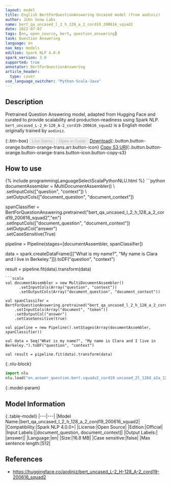 ```yaml
---
layout: model
title: English BertForQuestionAnswering Uncased model (from aodiniz)
author: John Snow Labs
name: bert_qa_uncased_l_2_h_128_a_2_cord19_200616_squad2
date: 2022-07-07
tags: [en, open_source, bert, question_answering]
task: Question Answering
language: en
nav_key: models
edition: Spark NLP 4.0.0
spark_version: 3.0
supported: true
annotator: BertForQuestionAnswering
article_header:
  type: cover
use_language_switcher: "Python-Scala-Java"
---
```


## Description

Pretrained Question Answering model, adapted from Hugging Face and curated to provide scalability and production-readiness using Spark NLP. `bert_uncased_L-2_H-128_A-2_cord19-200616_squad2` is a English model originally trained by `aodiniz`.

{:.btn-box}
<button class="button button-orange" disabled>Live Demo</button>
<button class="button button-orange" disabled>Open in Colab</button>
[Download](https://s3.amazonaws.com/auxdata.johnsnowlabs.com/public/models/bert_qa_uncased_l_2_h_128_a_2_cord19_200616_squad2_en_4.0.0_3.0_1657188875648.zip){:.button.button-orange.button-orange-trans.arr.button-icon}
[Copy S3 URI](s3://auxdata.johnsnowlabs.com/public/models/bert_qa_uncased_l_2_h_128_a_2_cord19_200616_squad2_en_4.0.0_3.0_1657188875648.zip){:.button.button-orange.button-orange-trans.button-icon.button-copy-s3}

## How to use



<div class="tabs-box" markdown="1">
{% include programmingLanguageSelectScalaPythonNLU.html %}
```python
documentAssembler = MultiDocumentAssembler() \
    .setInputCols(["question", "context"]) \
    .setOutputCols(["document_question", "document_context"])

spanClassifier = BertForQuestionAnswering.pretrained("bert_qa_uncased_l_2_h_128_a_2_cord19_200616_squad2","en") \
    .setInputCols(["document_question", "document_context"]) \
    .setOutputCol("answer")\
    .setCaseSensitive(True)
    
pipeline = Pipeline(stages=[documentAssembler, spanClassifier])

data = spark.createDataFrame([["What is my name?", "My name is Clara and I live in Berkeley."]]).toDF("question", "context")

result = pipeline.fit(data).transform(data)
```
```scala
val documentAssembler = new MultiDocumentAssembler() 
      .setInputCols(Array("question", "context")) 
      .setOutputCols(Array("document_question", "document_context"))
 
val spanClassifer = BertForQuestionAnswering.pretrained("bert_qa_uncased_l_2_h_128_a_2_cord19_200616_squad2","en") 
    .setInputCols(Array("document", "token")) 
    .setOutputCol("answer")
    .setCaseSensitive(true)

val pipeline = new Pipeline().setStages(Array(documentAssembler, spanClassifier))

val data = Seq("What is my name?", "My name is Clara and I live in Berkeley.").toDF("question", "context")

val result = pipeline.fit(data).transform(data)
```


{:.nlu-block}
```python
import nlu
nlu.load("en.answer_question.bert.squadv2_cord19.uncased_2l_128d_a2a_128d").predict("""What is my name?|||"My name is Clara and I live in Berkeley.""")
```

</div>

{:.model-param}
## Model Information

{:.table-model}
|---|---|
|Model Name:|bert_qa_uncased_l_2_h_128_a_2_cord19_200616_squad2|
|Compatibility:|Spark NLP 4.0.0+|
|License:|Open Source|
|Edition:|Official|
|Input Labels:|[document_question, document_context]|
|Output Labels:|[answer]|
|Language:|en|
|Size:|16.8 MB|
|Case sensitive:|false|
|Max sentence length:|512|

## References

- https://huggingface.co/aodiniz/bert_uncased_L-2_H-128_A-2_cord19-200616_squad2